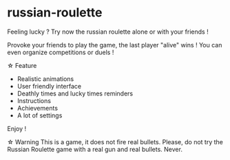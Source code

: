 # russian-roulette

Feeling lucky ?
Try now the russian roulette alone or with your friends !

Provoke your friends to play the game, the last player "alive" wins !
You can even organize competitions or duels !

☆ Feature
- Realistic animations
- User friendly interface
- Deathly times and lucky times reminders
- Instructions
- Achievements
- A lot of settings

Enjoy !

☆ Warning
This is a game, it does not fire real bullets.
Please, do not try the Russian Roulette game with a real gun and real bullets. Never.
